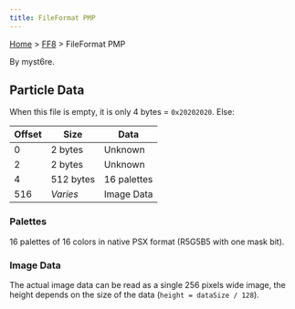 ```yaml
---
title: FileFormat PMP
---
```


[Home](/ff7-flat-wiki/Main%20Page.md) > [FF8](/ff7-flat-wiki/FF8.md) > FileFormat PMP

By myst6re.

## Particle Data

When this file is empty, it is only 4 bytes = `0x20202020`. Else:

| Offset | Size      | Data        |
|--------|-----------|-------------|
| 0      | 2 bytes   | Unknown     |
| 2      | 2 bytes   | Unknown     |
| 4      | 512 bytes | 16 palettes |
| 516    | *Varies*  | Image Data  |

### Palettes

16 palettes of 16 colors in native PSX format (R5G5B5 with one mask
bit).

### Image Data

The actual image data can be read as a single 256 pixels wide image, the
height depends on the size of the data (`height = dataSize / 128`).

